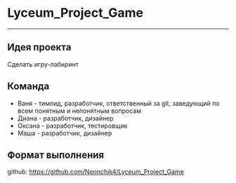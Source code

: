 # Lyceum_Project_Game
---
## Идея проекта
  Сделать игру-лабиринт
## Команда
   - Ваня - тимлид, разработчик, ответственный за git, заведующий по всем понятным и непонятным вопросам
   - Диана - разработчик, дизайнер
   - Оксана - разработчик, тестировщик
   - Маша - разработчик, дизайнер
## Формат выполнения
  github: https://github.com/Neonchik4/Lyceum_Project_Game
